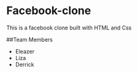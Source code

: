 # Facebook-clone

This is a facebook clone built with HTML and Css

##Team Members

- Eleazer
- Liza
- Derrick

